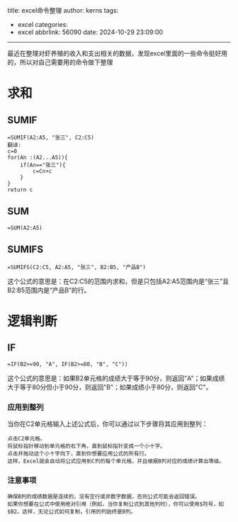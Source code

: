 title: excel命令整理
author: kerns
tags:
  - excel
categories:
  - excel
abbrlink: 56090
date: 2024-10-29 23:09:00
---
最近在整理对虾养殖的收入和支出相关的数据，发现excel里面的一些命令挺好用的，所以对自己需要用的命令做下整理


# 求和

## SUMIF

	=SUMIF(A2:A5, "张三", C2:C5)
    翻译:
    c=0 
    for(An :(A2...A5)){
        if(An=="张三"){
            c=Cn+c  
        }
    }
    return c
    
    
    
## SUM

	=SUM(A2:A5)

## SUMIFS

	=SUMIFS(C2:C5, A2:A5, "张三", B2:B5, "产品B")
  这个公式的意思是：在C2:C5的范围内求和，但是只包括A2:A5范围内是“张三”且B2:B5范围内是“产品B”的行。
  
# 逻辑判断

## IF

  	=IF(B2>=90, "A", IF(B2>=80, "B", "C"))
这个公式的意思是：如果B2单元格的成绩大于等于90分，则返回"A"；如果成绩大于等于80分但小于90分，则返回"B"；如果成绩小于80分，则返回"C"。

### 应用到整列
当你在C2单元格输入上述公式后，你可以通过以下步骤将其应用到整列：

    点击C2单元格。
    将鼠标指针移动到单元格的右下角，直到鼠标指针变成一个小十字。
    点击并拖动这个小十字向下，直到你想要应用公式的所有行。
    这样，Excel就会自动将公式应用到C列的每个单元格，并且根据B列对应的成绩计算出等级。
    
### 注意事项
    确保B列的成绩数据是连续的，没有空行或非数字数据，否则公式可能会返回错误。
    如果你想要在公式中使用绝对引用（例如，当你复制公式到其他列时），你可以使用$符号，如$B2。这样，无论公式如何复制，引用的列始终是B列。    
    
    